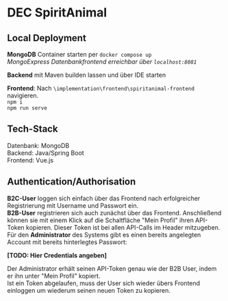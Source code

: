 # DEC SpiritAnimal

## Local Deployment
**MongoDB** Container starten per `docker compose up`  
*MongoExpress Datenbankfrontend erreichbar über `localhost:8081`*

**Backend** mit Maven builden lassen und über IDE starten

**Frontend**: Nach `\implementation\frontend\spiritanimal-frontend` navigieren.  
`npm i`  
`npm run serve`

## Tech-Stack
Datenbank: MongoDB  
Backend: Java/Spring Boot  
Frontend: Vue.js

## Authentication/Authorisation
**B2C-User** loggen sich einfach über das Frontend nach erfolgreicher Registrierung mit Username und Passwort ein.  
**B2B-User** registrieren sich auch zunächst über das Frontend. Anschließend können sie mit einem Klick auf die Schaltfläche "Mein Profil" ihren API-Token kopieren.
Dieser Token ist bei allen API-Calls im Header mitzugeben.  
Für den **Administrator** des Systems gibt es einen bereits angelegten Account mit bereits hinterlegtes Passwort:  

**[TODO: Hier Credentials angeben]**

Der Administrator erhält seinen API-Token genau wie der B2B User, indem er ihn unter "Mein Profil" kopiert.  
Ist ein Token abgelaufen, muss der User sich wieder übers Frontend einloggen um wiederum seinen neuen Token zu kopieren.

